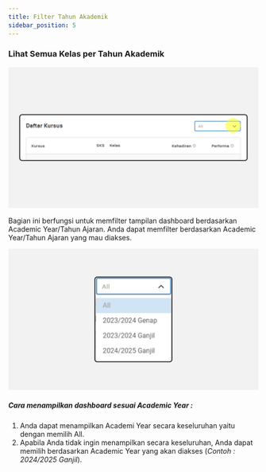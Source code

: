 ```yaml
---
title: Filter Tahun Akademik
sidebar_position: 5
---
```

### Lihat Semua Kelas per Tahun Akademik

![](/img/degree-lecture-filter-ay.jpg)

Bagian ini berfungsi untuk memfilter tampilan dashboard berdasarkan Academic Year/Tahun Ajaran. Anda dapat memfilter berdasarkan Academic Year/Tahun Ajaran yang mau diakses.

![](/img/degree-lecture-filter-ay-2.jpg)

##### **Cara menampilkan dashboard sesuai Academic Year :**

1. Anda dapat menampilkan Academi Year secara keseluruhan yaitu dengan memilih All.
2. Apabila Anda tidak ingin menampilkan secara keseluruhan, Anda dapat memilih berdasarkan Academic Year yang akan diakses (*Contoh : 2024/2025 Ganjil*).
